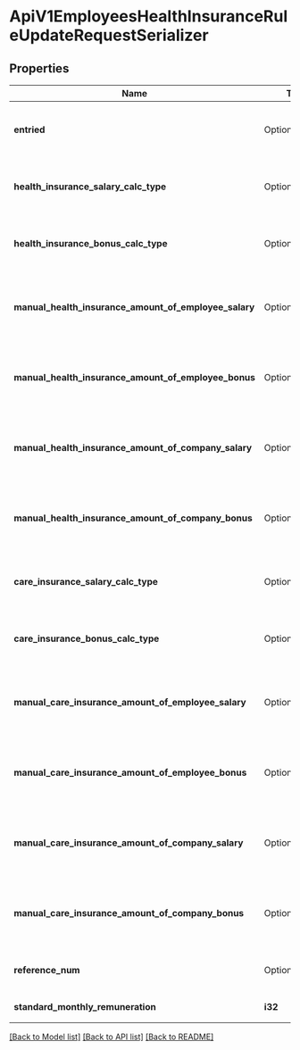 # ApiV1EmployeesHealthInsuranceRuleUpdateRequestSerializer

## Properties

Name | Type | Description | Notes
------------ | ------------- | ------------- | -------------
**entried** | Option<**bool**> | 健康保険に加入しているかどうか null不可 | [optional]
**health_insurance_salary_calc_type** | Option<**String**> | 給与計算時の健康保険料の計算方法 | [optional]
**health_insurance_bonus_calc_type** | Option<**String**> | 賞与計算時の健康保険料の計算方法 | [optional]
**manual_health_insurance_amount_of_employee_salary** | Option<**i32**> | 給与計算時の健康保険料の直接指定金額（従業員負担分） | [optional]
**manual_health_insurance_amount_of_employee_bonus** | Option<**i32**> | 賞与計算時の健康保険料の直接指定金額（従業員負担分） | [optional]
**manual_health_insurance_amount_of_company_salary** | Option<**f32**> | 給与計算時の健康保険料の直接指定金額（会社負担分） | [optional]
**manual_health_insurance_amount_of_company_bonus** | Option<**f32**> | 賞与計算時の健康保険料の直接指定金額（会社負担分） | [optional]
**care_insurance_salary_calc_type** | Option<**String**> | 給与計算時の介護保険料の計算方法 | [optional]
**care_insurance_bonus_calc_type** | Option<**String**> | 賞与計算時の介護保険料の計算方法 | [optional]
**manual_care_insurance_amount_of_employee_salary** | Option<**i32**> | 給与計算時の介護保険料の直接指定金額（従業員負担分） | [optional]
**manual_care_insurance_amount_of_employee_bonus** | Option<**i32**> | 賞与計算時の介護保険料の直接指定金額（従業員負担分） | [optional]
**manual_care_insurance_amount_of_company_salary** | Option<**f32**> | 給与計算時の介護保険料の直接指定金額（会社負担分） | [optional]
**manual_care_insurance_amount_of_company_bonus** | Option<**f32**> | 賞与計算時の介護保険料の直接指定金額（会社負担分） | [optional]
**reference_num** | Option<**String**> | 健康保険の被保険者整理番号 | [optional]
**standard_monthly_remuneration** | **i32** | 標準報酬月額 null不可 | 

[[Back to Model list]](../README.md#documentation-for-models) [[Back to API list]](../README.md#documentation-for-api-endpoints) [[Back to README]](../README.md)


